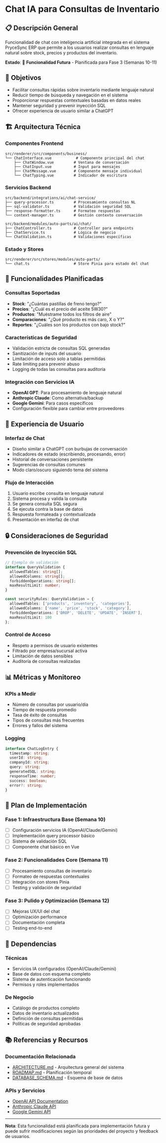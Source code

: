 # Chat IA para Consultas de Inventario

## 📋 Descripción General

Funcionalidad de chat con inteligencia artificial integrada en el sistema PryceSync ERP que permite a los usuarios realizar consultas en lenguaje natural sobre stock, precios y productos del inventario.

**Estado**: 🔮 **Funcionalidad Futura** - Planificada para Fase 3 (Semanas 10-11)

## 🎯 Objetivos

- Facilitar consultas rápidas sobre inventario mediante lenguaje natural
- Reducir tiempo de búsqueda y navegación en el sistema
- Proporcionar respuestas contextuales basadas en datos reales
- Mantener seguridad y prevenir inyección SQL
- Ofrecer experiencia de usuario similar a ChatGPT

## 🏗️ Arquitectura Técnica

### Componentes Frontend
```
src/renderer/src/components/business/
└── ChatInterface.vue           # Componente principal del chat
    ├── ChatWindow.vue         # Ventana de conversación
    ├── ChatInput.vue          # Input para mensajes
    ├── ChatMessage.vue        # Componente mensaje individual
    └── ChatTyping.vue         # Indicador de escritura
```

### Servicios Backend
```
src/backend/integrations/ai/chat-service/
├── query-processor.ts         # Procesamiento consultas NL
├── sql-validator.ts           # Validación seguridad SQL
├── response-formatter.ts      # Formateo respuestas
└── context-manager.ts         # Gestión contexto conversación

src/backend/modules/auto-parts/ai/chat/
├── ChatController.ts          # Controller para endpoints
├── ChatService.ts             # Lógica de negocio
└── ChatValidation.ts          # Validaciones específicas
```

### Estado y Stores
```
src/renderer/src/stores/modules/auto-parts/
└── chat.ts                    # Store Pinia para estado del chat
```

## 🔧 Funcionalidades Planificadas

### Consultas Soportadas
- **Stock**: "¿Cuántas pastillas de freno tengo?"
- **Precios**: "¿Cuál es el precio del aceite 5W30?"
- **Productos**: "Muéstrame todos los filtros de aire"
- **Comparaciones**: "¿Qué producto es más caro, X o Y?"
- **Reportes**: "¿Cuáles son los productos con bajo stock?"

### Características de Seguridad
- Validación estricta de consultas SQL generadas
- Sanitización de inputs del usuario
- Limitación de acceso solo a tablas permitidas
- Rate limiting para prevenir abuso
- Logging de todas las consultas para auditoría

### Integración con Servicios IA
- **OpenAI GPT**: Para procesamiento de lenguaje natural
- **Anthropic Claude**: Como alternativa/backup
- **Google Gemini**: Para casos específicos
- Configuración flexible para cambiar entre proveedores

## 📱 Experiencia de Usuario

### Interfaz de Chat
- Diseño similar a ChatGPT con burbujas de conversación
- Indicadores de estado (escribiendo, procesando, error)
- Historial de conversaciones persistente
- Sugerencias de consultas comunes
- Modo claro/oscuro siguiendo tema del sistema

### Flujo de Interacción
1. Usuario escribe consulta en lenguaje natural
2. Sistema procesa y valida la consulta
3. Se genera consulta SQL segura
4. Se ejecuta contra la base de datos
5. Respuesta formateada y contextualizada
6. Presentación en interfaz de chat

## 🔒 Consideraciones de Seguridad

### Prevención de Inyección SQL
```typescript
// Ejemplo de validación
interface QueryValidation {
  allowedTables: string[];
  allowedColumns: string[];
  forbiddenOperations: string[];
  maxResultLimit: number;
}

const securityRules: QueryValidation = {
  allowedTables: ['products', 'inventory', 'categories'],
  allowedColumns: ['name', 'price', 'stock', 'category'],
  forbiddenOperations: ['DROP', 'DELETE', 'UPDATE', 'INSERT'],
  maxResultLimit: 100
};
```

### Control de Acceso
- Respeto a permisos de usuario existentes
- Filtrado por empresa/sucursal activa
- Limitación de datos sensibles
- Auditoría de consultas realizadas

## 📊 Métricas y Monitoreo

### KPIs a Medir
- Número de consultas por usuario/día
- Tiempo de respuesta promedio
- Tasa de éxito de consultas
- Tipos de consultas más frecuentes
- Errores y fallos del sistema

### Logging
```typescript
interface ChatLogEntry {
  timestamp: string;
  userId: string;
  companyId: string;
  query: string;
  generatedSQL: string;
  responseTime: number;
  success: boolean;
  error?: string;
}
```

## 🚀 Plan de Implementación

### Fase 1: Infraestructura Base (Semana 10)
- [ ] Configuración servicios IA (OpenAI/Claude/Gemini)
- [ ] Implementación query processor básico
- [ ] Sistema de validación SQL
- [ ] Componente chat básico en Vue

### Fase 2: Funcionalidades Core (Semana 11)
- [ ] Procesamiento consultas de inventario
- [ ] Formateo de respuestas contextuales
- [ ] Integración con stores Pinia
- [ ] Testing y validación de seguridad

### Fase 3: Pulido y Optimización (Semana 12)
- [ ] Mejoras UX/UI del chat
- [ ] Optimización performance
- [ ] Documentación completa
- [ ] Testing end-to-end

## 🔗 Dependencias

### Técnicas
- Servicios IA configurados (OpenAI/Claude/Gemini)
- Base de datos con esquema completo
- Sistema de autenticación funcionando
- Permisos y roles implementados

### De Negocio
- Catálogo de productos completo
- Datos de inventario actualizados
- Definición de consultas permitidas
- Políticas de seguridad aprobadas

## 📚 Referencias y Recursos

### Documentación Relacionada
- [ARCHITECTURE.md](./ARCHITECTURE.md) - Arquitectura general del sistema
- [ROADMAP.md](./ROADMAP.md) - Planificación temporal
- [DATABASE_SCHEMA.md](./DATABASE_SCHEMA.md) - Esquema de base de datos

### APIs y Servicios
- [OpenAI API Documentation](https://platform.openai.com/docs)
- [Anthropic Claude API](https://docs.anthropic.com/)
- [Google Gemini API](https://ai.google.dev/docs)

---

**Nota**: Esta funcionalidad está planificada para implementación futura y puede sufrir modificaciones según las prioridades del proyecto y feedback de usuarios.